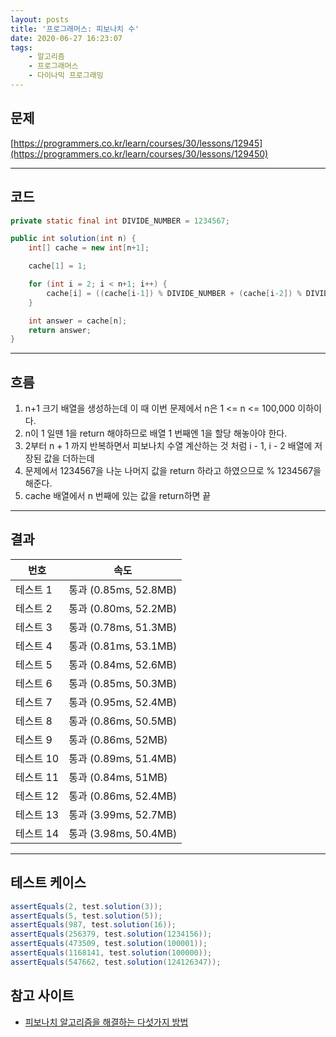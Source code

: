 ```yaml
---
layout: posts
title: '프로그래머스: 피보나치 수'
date: 2020-06-27 16:23:07
tags:
    - 알고리즘
    - 프로그래머스
    - 다이나믹 프로그래밍
---
```


## 문제

[https://programmers.co.kr/learn/courses/30/lessons/12945](https://programmers.co.kr/learn/courses/30/lessons/129450)
* * *

## 코드

```java
private static final int DIVIDE_NUMBER = 1234567;

public int solution(int n) {
    int[] cache = new int[n+1];

    cache[1] = 1;

    for (int i = 2; i < n+1; i++) {
        cache[i] = ((cache[i-1]) % DIVIDE_NUMBER + (cache[i-2]) % DIVIDE_NUMBER) % DIVIDE_NUMBER;
    }

    int answer = cache[n];
    return answer;
}
```

* * *

## 흐름

1. n+1 크기 배열을 생성하는데 이 때 이번 문제에서 n은 1 <= n <= 100,000 이하이다.
2. n이 1 일땐 1을 return 해야하므로 배열 1 번째엔 1을 할당 해놓아야 한다.
3. 2부터 n + 1 까지 반복하면서 피보나치 수열 계산하는 것 처럼 i - 1, i - 2 배열에 저장된 값을 더하는데
4. 문제에서 1234567을 나눈 나머지 값을 return 하라고 하였으므로 % 1234567을 해준다.
5. cache 배열에서 n 번째에 있는 값을 return하면 끝

* * *

## 결과

|번호|속도|
|----|----|
|테스트 1 |    통과 (0.85ms, 52.8MB)
|테스트 2 |    통과 (0.80ms, 52.2MB)
|테스트 3 |    통과 (0.78ms, 51.3MB)
|테스트 4 |    통과 (0.81ms, 53.1MB)
|테스트 5 |    통과 (0.84ms, 52.6MB)
|테스트 6 |    통과 (0.85ms, 50.3MB)
|테스트 7 |    통과 (0.95ms, 52.4MB)
|테스트 8 |    통과 (0.86ms, 50.5MB)
|테스트 9 |    통과 (0.86ms, 52MB)
|테스트 10 |    통과 (0.89ms, 51.4MB)
|테스트 11 |    통과 (0.84ms, 51MB)
|테스트 12 |    통과 (0.86ms, 52.4MB)
|테스트 13 |    통과 (3.99ms, 52.7MB)
|테스트 14 |    통과 (3.98ms, 50.4MB)
* * *

## 테스트 케이스

```java
assertEquals(2, test.solution(3));
assertEquals(5, test.solution(5));
assertEquals(987, test.solution(16));
assertEquals(256379, test.solution(1234156));
assertEquals(473509, test.solution(100001));
assertEquals(1168141, test.solution(100000));
assertEquals(547662, test.solution(124126347));
```

## 참고 사이트

- [피보나치 알고리즘을 해결하는 다섯가지 방법](https://shoark7.github.io/programming/algorithm/%ED%94%BC%EB%B3%B4%EB%82%98%EC%B9%98-%EC%95%8C%EA%B3%A0%EB%A6%AC%EC%A6%98%EC%9D%84-%ED%95%B4%EA%B2%B0%ED%95%98%EB%8A%94-5%EA%B0%80%EC%A7%80-%EB%B0%A9%EB%B2%95)
